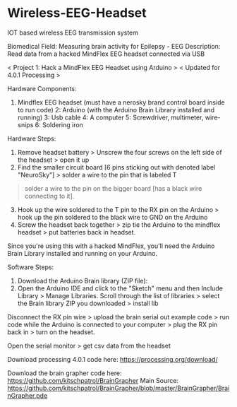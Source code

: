 # Wireless-EEG-Headset
IOT based wireless EEG transmission system 

Biomedical Field: Measuring brain activity for Epilepsy - EEG 
Description: Read data from a hacked MindFlex EEG headset connected via USB

< Project 1: Hack a MindFlex EEG Headset using Arduino >
< Updated for 4.0.1 Processing > 

Hardware Components:
1. Mindflex EEG headset (must have a nerosky brand control board inside to run code)
2: Arduino (with the Arduino Brain Library installed and running)
3: Usb cable
4: A computer
5: Screwdriver, multimeter, wire-snips
6: Soldering iron

Hardware Steps:
1. Remove headset battery > Unscrew the four screws on the left side of the headset > open it up
2. Find the smaller circuit board [6 pins sticking out with denoted label "NeuroSky"] > solder a wire to the pin that is labeled T 
> solder a wire to the pin on the bigger board [has a black wire connecting to it].
3. Hook up the wire soldered to the T pin to the RX pin on the Arduino > hook up the pin soldered to the black wire to GND on the Arduino
4. Screw the headset back together > zip tie the Arduino to the mindflex headset > put batteries back in headset.

Since you're using this with a hacked MindFlex, you'll need the Arduino Brain Library installed and running on your Arduino. 

Software Steps: 
1. Download the Arduino Brain library (ZIP file):
2. Open the Arduino IDE and click to the "Sketch" menu and then Include Library > Manage Libraries.
Scroll through the list of libraries > select the Brain library ZIP you downloaded > install lib 

Disconnect the RX pin wire > upload the brain serial out example code > run code while 
the Arduino is connected to your computer > plug the RX pin back in > turn on the headset.

Open the serial monitor > get csv data from the headset

Download processing 4.0.1 code here: 
https://processing.org/download/ 

Download the brain grapher code here:
https://github.com/kitschpatrol/BrainGrapher
Main Source: https://github.com/kitschpatrol/BrainGrapher/blob/master/BrainGrapher/BrainGrapher.pde
